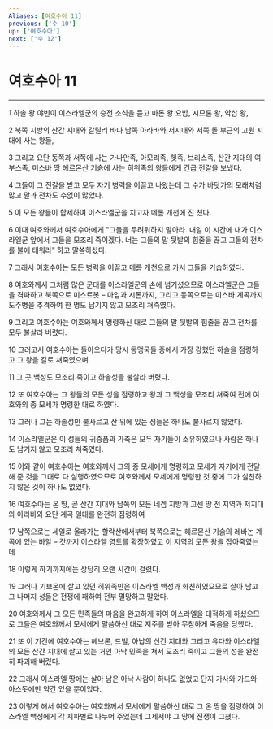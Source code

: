 ```yaml
---
Aliases: [여호수아 11]
previous: ['수 10']
up: ['여호수아']
next: ['수 12']
---
```

# 여호수아 11

***


1 하솔 왕 야빈이 이스라엘군의 승전 소식을 듣고 마돈 왕 요밥, 시므론 왕, 악삽 왕, 

2 북쪽 지방의 산간 지대와 갈릴리 바다 남쪽 아라바와 저지대와 서쪽 돌 부근의 고원 지대에 사는 왕들, 

3 그리고 요단 동쪽과 서쪽에 사는 가나안족, 아모리족, 헷족, 브리스족, 산간 지대의 여부스족, 미스바 땅 헤르몬산 기슭에 사는 히위족의 왕들에게 긴급 전갈을 보냈다. 

4 그들이 그 전갈을 받고 모두 자기 병력을 이끌고 나왔는데 그 수가 바닷가의 모래처럼 많고 말과 전차도 수없이 많았다. 

5 이 모든 왕들이 합세하여 이스라엘군을 치고자 메롬 개천에 진 쳤다. 

6 이때 여호와께서 여호수아에게 "그들을 두려워하지 말아라. 내일 이 시간에 내가 이스라엘군 앞에서 그들을 모조리 죽이겠다. 너는 그들의 말 뒷발의 힘줄을 끊고 그들의 전차를 불에 태워라" 하고 말씀하셨다. 

7 그래서 여호수아는 모든 병력을 이끌고 메롬 개천으로 가서 그들을 기습하였다. 

8 여호와께서 그처럼 많은 군대를 이스라엘군의 손에 넘기셨으므로 이스라엘군은 그들을 격파하고 북쪽으로 미스르봇 – 마임과 시돈까지, 그리고 동쪽으로는 미스바 계곡까지 도주병을 추격하여 한 명도 남기지 않고 모조리 쳐죽였다. 

9 그리고 여호수아는 여호와께서 명령하신 대로 그들의 말 뒷발의 힘줄을 끊고 전차를 모두 불살라 버렸다. 

10 그러고서 여호수아는 돌아오다가 당시 동맹국들 중에서 가장 강했던 하솔을 점령하고 그 왕을 칼로 쳐죽였으며 

11 그 곳 백성도 모조리 죽이고 하솔성을 불살라 버렸다. 

12 또 여호수아는 그 왕들의 모든 성을 점령하고 왕과 그 백성을 모조리 쳐죽여 전에 여호와의 종 모세가 명령한 대로 하였다. 

13 그러나 그는 하솔성만 불사르고 산 위에 있는 성들은 하나도 불사르지 않았다. 

14 이스라엘군은 이 성들의 귀중품과 가축은 모두 자기들이 소유하였으나 사람은 하나도 남기지 않고 모조리 쳐죽였다. 

15 이와 같이 여호수아는 여호와께서 그의 종 모세에게 명령하고 모세가 자기에게 전달해 준 것을 그대로 다 실행하였으므로 여호와께서 모세에게 명령한 것 중에 그가 실천하지 않은 것이 하나도 없었다. 

16 여호수아는 온 땅, 곧 산간 지대와 남쪽의 모든 네겝 지방과 고센 땅 전 지역과 저지대와 아라바와 요단 계곡 일대를 완전히 점령하여 

17 남쪽으로는 세일로 올라가는 할락산에서부터 북쪽으로는 헤르몬산 기슭의 레바논 계곡에 있는 바알 – 갓까지 이스라엘 영토를 확장하였고 이 지역의 모든 왕을 잡아죽였는데 

18 이렇게 하기까지에는 상당히 오랜 시간이 걸렸다. 

19 그러나 기브온에 살고 있던 히위족만은 이스라엘 백성과 화친하였으므로 살아 남고 그 나머지 성들은 전쟁에 패하여 전부 멸망하고 말았다. 

20 여호와께서 그 모든 민족들의 마음을 완고하게 하여 이스라엘을 대적하게 하셨으므로 그들은 여호와께서 모세에게 말씀하신 대로 저주를 받아 무참하게 죽음을 당했다. 

21 또 이 기간에 여호수아는 헤브론, 드빌, 아납의 산간 지대와 그리고 유다와 이스라엘의 모든 산간 지대에 살고 있는 거인 아낙 민족을 쳐서 모조리 죽이고 그들의 성을 완전히 파괴해 버렸다. 

22 그래서 이스라엘 땅에는 살아 남은 아낙 사람이 하나도 없었고 단지 가사와 가드와 아스돗에만 약간 있을 뿐이었다. 

23 이렇게 해서 여호수아는 여호와께서 모세에게 말씀하신 대로 그 온 땅을 점령하여 이스라엘 백성에게 각 지파별로 나누어 주었는데 그제서야 그 땅에 전쟁이 그쳤다.
